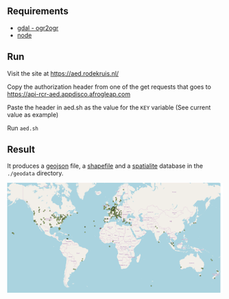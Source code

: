 
## Requirements

* [gdal - ogr2ogr](http://trac.osgeo.org/gdal/wiki/DownloadingGdalBinaries) 
* [node](https://nodejs.org/en/)

## Run

Visit the site at https://aed.rodekruis.nl/

Copy the authorization header from one of the get requests that goes to https://api-rcr-aed.appdisco.afrogleap.com

Paste the header in aed.sh as the value for the `KEY` variable (See current value as example)

Run `aed.sh`

## Result

It produces a [geojson](http://geojson.org/) file, a [shapefile](https://en.wikipedia.org/wiki/Shapefile) and a [spatialite](https://en.wikipedia.org/wiki/SpatiaLite) database in the `./geodata` directory.

![AEDMAP](global.png)
